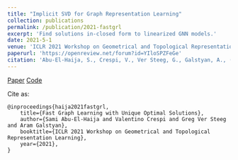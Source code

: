 ```yaml
---
title: "Implicit SVD for Graph Representation Learning"
collection: publications
permalink: /publication/2021-fastgrl
excerpt: 'Find solutions in-closed form to linearized GNN models.'
date: 2021-5-1
venue: 'ICLR 2021 Workshop on Geometrical and Topological Representation Learnings'
paperurl: 'https://openreview.net/forum?id=YIloSPZFeGe'
citation: 'Abu-El-Haija, S., Crespi, V., Ver Steeg, G., Galstyan, A., (2021). &quot;Fast Graph Learning with Unique Optimal Solutions.&quot; <i>ICLR 2021 Workshop on Geometrical and Topological Representation Learnings</i>. 2021.'
---
```


[Paper](https://openreview.net/forum?id=YIloSPZFeGe)
[Code](https://github.com/samihaija/tf-fsvd)

Cite as:
    
    @inproceedings{haija2021fastgrl,
        title={Fast Graph Learning with Unique Optimal Solutions},
        author={Sami Abu-El-Haija and Valentino Crespi and Greg Ver Steeg and Aram Galstyan},
        booktitle={ICLR 2021 Workshop on Geometrical and Topological Representation Learning},
        year={2021},
    }

